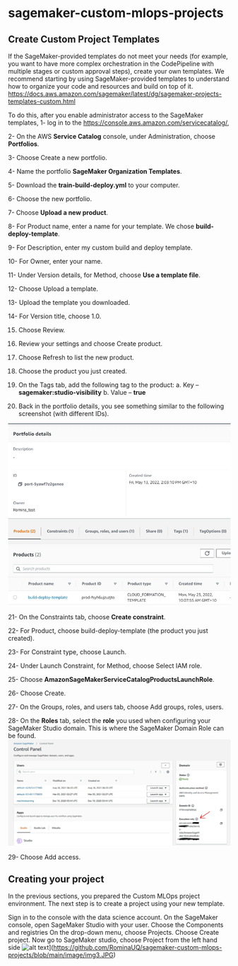 # sagemaker-custom-mlops-projects
## Create Custom Project Templates
If the SageMaker-provided templates do not meet your needs (for example, you want to have more complex orchestration in the CodePipeline with multiple stages or custom approval steps), create your own templates.
We recommend starting by using SageMaker-provided templates to understand how to organize your code and resources and build on top of it. https://docs.aws.amazon.com/sagemaker/latest/dg/sagemaker-projects-templates-custom.html

To do this, after you enable administrator access to the SageMaker templates, 
1-	log in to the https://console.aws.amazon.com/servicecatalog/, 

2-	On the AWS **Service Catalog** console, under Administration, choose **Portfolios**.

3-	Choose Create a new portfolio.

4-	Name the portfolio **SageMaker Organization Templates**.

5-	Download the **train-build-deploy.yml** to your computer.

6-	Choose the new portfolio.

7-	Choose **Upload a new product**.

8-	For Product name¸ enter a name for your template. We chose **build-deploy-template**.

9-	For Description, enter my custom build and deploy template.

10-	For Owner, enter your name.

11-	Under Version details, for Method, choose **Use a template file**.

12-	Choose Upload a template.

13-	Upload the template you downloaded.

14-	For Version title, choose 1.0.

15.	Choose Review.

16.	Review your settings and choose Create product.

17.	Choose Refresh to list the new product.

18.	Choose the product you just created.

19.	On the Tags tab, add the following tag to the product:
  a.	Key – **sagemaker:studio-visibility**
  b.	Value – **true**

20.	 Back in the portfolio details, you see something similar to the following screenshot (with different IDs).

![alt text](https://github.com/RominaUQ/sagemaker-custom-mlops-projects/blob/main/image/img1.JPG)

21-	On the Constraints tab, choose **Create constraint**.

22-	For Product, choose build-deploy-template (the product you just created).

23-	For Constraint type, choose Launch.

24-	Under Launch Constraint, for Method, choose Select IAM role.

25-	Choose **AmazonSageMakerServiceCatalogProductsLaunchRole**.

26-	Choose Create.

27-	On the Groups, roles, and users tab, choose Add groups, roles, users.

28-	On the **Roles** tab, select the **role** you used when configuring your SageMaker Studio domain. This is where the SageMaker Domain Role can be found. ![alt text](https://github.com/RominaUQ/sagemaker-custom-mlops-projects/blob/main/image/img2.JPG)

29-	Choose Add access.


## Creating your project

In the previous sections, you prepared the Custom MLOps project environment. The next step is to create a project using your new template.

Sign in to the console with the data science account.
On the SageMaker console, open SageMaker Studio with your user.
Choose the Components and registries
On the drop-down menu, choose Projects.
Choose Create project.
Now go to SageMaker studio, choose Project from the left hand side ![alt text](images/img3.JPG)](https://github.com/RominaUQ/sagemaker-custom-mlops-projects/blob/main/image/img3.JPG)
